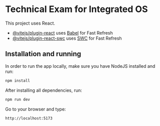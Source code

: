# Technical Exam for Integrated OS

This project uses React.

- [@vitejs/plugin-react](https://github.com/vitejs/vite-plugin-react/blob/main/packages/plugin-react/README.md) uses [Babel](https://babeljs.io/) for Fast Refresh
- [@vitejs/plugin-react-swc](https://github.com/vitejs/vite-plugin-react-swc) uses [SWC](https://swc.rs/) for Fast Refresh

## Installation and running

In order to run the app locally, make sure you have NodeJS installed and run:

```bash
npm install
```

After installing all dependencies, run:

```bash
npm run dev
```

Go to your browser and type:

```bash
http://localhost:5173
```
